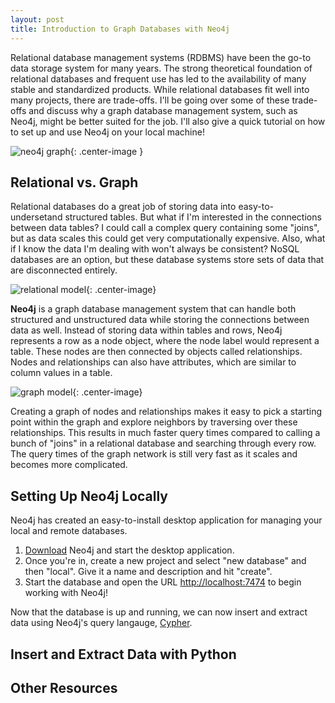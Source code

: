 ```yaml
---  
layout: post  
title: Introduction to Graph Databases with Neo4j  
---  
```


Relational database management systems (RDBMS) have been the go-to data storage system for many years. The strong theoretical foundation of relational databases and frequent use has led to the availability of many stable and standardized products. While relational databases fit well into many projects, there are trade-offs. I'll be going over some of these trade-offs and discuss why a graph database management system, such as Neo4j, might be better suited for the job. I'll also give a quick tutorial on how to set up and use Neo4j on your local machine!

![neo4j graph](https://zachheick.github.io/images/neo4j_graph.png){: .center-image }    

## Relational vs. Graph  

Relational databases do a great job of storing data into easy-to-undersetand structured tables. But what if I'm interested in the connections between data tables? I could call a complex query containing some "joins", but as data scales this could get very computationally expensive. Also, what if I know the data I'm dealing with won't always be consistent? NoSQL databases are an option, but these database systems store sets of data that are disconnected entirely. 

![relational model](https://zachheick.github.io/images/relational_model.png){: .center-image}  

**Neo4j** is a graph database management system that can handle both structured and unstructured data while storing the connections between data as well. Instead of storing data within <span class="green">tables and rows</span>, Neo4j represents a row as a <span class="green">node object</span>, where the node label would represent a table. These nodes are then connected by objects called <span class="blue">relationships</span>. Nodes and relationships can also have attributes, which are similar to column values in a table. 

![graph model](https://zachheick.github.io/images/graph_model.png){: .center-image}  

Creating a graph of nodes and relationships makes it easy to pick a starting point within the graph and explore neighbors by traversing over these relationships. This results in much faster query times compared to calling a bunch of "joins" in a relational database and searching through every row. The query times of the graph network is still very fast as it scales and becomes more complicated.   

## Setting Up Neo4j Locally  

Neo4j has created an easy-to-install desktop application for managing your local and remote databases.  

  1. [Download](https://neo4j.com/download/) Neo4j and start the desktop application.    
  2. Once you're in, create a new project and select "new database" and then "local". Give it a name and description and hit "create".  
  3. Start the database and open the URL [http://localhost:7474](http://localhost:7474) to begin working with Neo4j!   

Now that the database is up and running, we can now insert and extract data using Neo4j's query langauge, [Cypher](https://neo4j.com/developer/cypher-query-language/).  

## Insert and Extract Data with Python  

## Other Resources  


